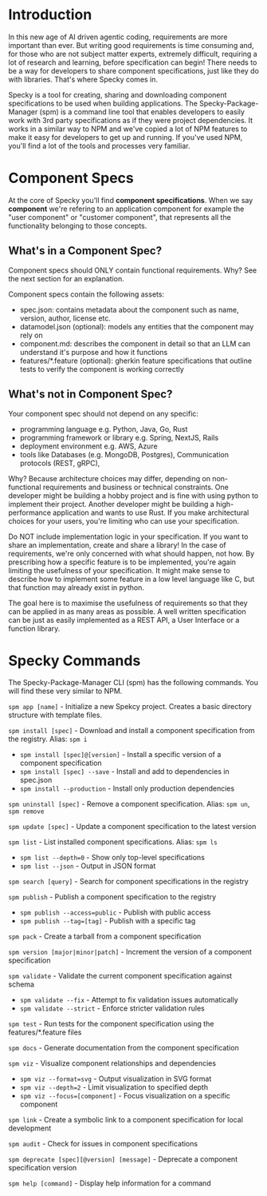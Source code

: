 # Introduction

In this new age of AI driven agentic coding, requirements are more important than ever. But writing good requirements is time consuming and, for those who are not subject matter experts, extremely difficult, requiring a lot of research and learning, before specification can begin! There needs to be a way for developers to share component specifications, just like they do with libraries. That's where Specky comes in.

Specky is a tool for creating, sharing and downloading component specifications to be used when building applications. The Specky-Package-Manager (spm) is a command line tool that enables developers to easily work with 3rd party specifications as if they were project dependencies. It works in a similar way to NPM and we've copied a lot of NPM features to make it easy for developers to get up and running. If you've used NPM, you'll find a lot of the tools and processes very familiar.

# Component Specs

At the core of Specky you'll find **component specifications**. When we say **component** we're refering to an application component for example the "user component" or "customer component", that represents all the functionality belonging to those concepts.

## What's in a Component Spec?

Component specs should ONLY contain functional requirements. Why? See the next section for an explanation.

Component specs contain the following assets:
- spec.json: contains metadata about the component such as name, version, author, license etc.
- datamodel.json (optional): models any entities that the component may rely on
- component.md: describes the component in detail so that an LLM can understand it's purpose and how it functions
- features/*.feature (optional): gherkin feature specifications that outline tests to verify the component is working correctly

## What's not in Component Spec?

Your component spec should not depend on any specific:
- programming language e.g. Python, Java, Go, Rust
- programming framework or library e.g. Spring, NextJS, Rails
- deployment environment e.g. AWS, Azure
- tools like Databases (e.g. MongoDB, Postgres), Communication protocols (REST, gRPC),

Why? Because architecture choices may differ, depending on non-functional requirements and business or technical constraints. One developer might be building a hobby project and is fine with using python to implement their project. Another developer might be building a high-performance application and wants to use Rust. If you make architectural choices for your users, you're limiting who can use your specification.

Do NOT include implementation logic in your specification. If you want to share an implementation, create and share a library! In the case of requirements, we're only concerned with what should happen, not how. By prescribing how a specific feature is to be implemented, you're again limiting the usefulness of your specification. It might make sense to describe how to implement some feature in a low level language like C, but that function may already exist in python.

The goal here is to maximise the usefulness of requirements so that they can be applied in as many areas as possible. A well written specification can be just as easily implemented as a REST API, a User Interface or a function library.

# Specky Commands

The Specky-Package-Manager CLI (spm) has the following commands. You will find these very similar to NPM.

`spm app [name]` - Initialize a new Spekcy project. Creates a basic directory structure with template files.

`spm install [spec]` - Download and install a component specification from the registry. Alias: `spm i`
  - `spm install [spec]@[version]` - Install a specific version of a component specification
  - `spm install [spec] --save` - Install and add to dependencies in spec.json
  - `spm install --production` - Install only production dependencies

`spm uninstall [spec]` - Remove a component specification. Alias: `spm un`, `spm remove`

`spm update [spec]` - Update a component specification to the latest version

`spm list` - List installed component specifications. Alias: `spm ls`
  - `spm list --depth=0` - Show only top-level specifications
  - `spm list --json` - Output in JSON format

`spm search [query]` - Search for component specifications in the registry

`spm publish` - Publish a component specification to the registry
  - `spm publish --access=public` - Publish with public access
  - `spm publish --tag=[tag]` - Publish with a specific tag

`spm pack` - Create a tarball from a component specification

`spm version [major|minor|patch]` - Increment the version of a component specification

`spm validate` - Validate the current component specification against schema
  - `spm validate --fix` - Attempt to fix validation issues automatically
  - `spm validate --strict` - Enforce stricter validation rules

`spm test` - Run tests for the component specification using the features/*.feature files

`spm docs` - Generate documentation from the component specification

`spm viz` - Visualize component relationships and dependencies
  - `spm viz --format=svg` - Output visualization in SVG format
  - `spm viz --depth=2` - Limit visualization to specified depth
  - `spm viz --focus=[component]` - Focus visualization on a specific component

`spm link` - Create a symbolic link to a component specification for local development

`spm audit` - Check for issues in component specifications

`spm deprecate [spec][@version] [message]` - Deprecate a component specification version

`spm help [command]` - Display help information for a command


